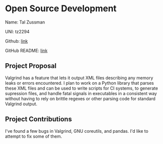 # Open Source Development

Name: Tal Zussman

UNI: tz2294

Github: [link](https://github.com/tzussman)

GitHub README: [link](https://github.com/tzussman/tzussman/blob/main/README.md)

## Project Proposal
Valgrind has a feature that lets it output XML files describing any memory leaks
or errors encountered. I plan to work on a Python library that parses these XML files
and can be used to write scripts for CI systems, to generate supression files, and
handle fatal signals in executables in a consistent way without having to rely on
brittle regexes or other parsing code for standard Valgrind output.

## Project Contributions
I've found a few bugs in Valgrind, GNU coreutils, and pandas. I'd like to attempt
to fix some of them.

